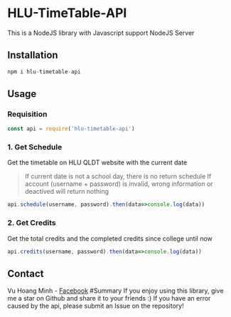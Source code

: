 # HLU-TimeTable-API
This is a NodeJS library with Javascript support NodeJS Server
## Installation
```javascript
npm i hlu-timetable-api
```
## Usage
### Requisition
```javascript
const api = require('hlu-timetable-api')
```
### 1. Get Schedule
Get the timetable on HLU QLDT website with the current date
  >If current date is not a school day, there is no return schedule
  >If account (username + password) is invalid, wrong information or deactived will return nothing
```javascript
api.schedule(username, password).then(data=>console.log(data))
```
### 2. Get Credits
Get the total credits and the completed credits since college until now
```javascript
api.credits(username, password).then(data=>console.log(data))
```
## Contact
Vu Hoang Minh - [Facebook](https://www.facebook.com/swag.lauch/)
#Summary
If you enjoy using this library, give me a star on Github and share it to your friends :)
If you have an error caused by the api, please submit an Issue on the repository!
